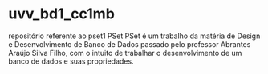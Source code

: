 # uvv_bd1_cc1mb
repositório referente ao pset1
PSet
PSet é um trabalho da matéria de Design e Desenvolvimento de Banco de Dados passado pelo professor Abrantes Araújo Silva Filho, com o intuito de trabalhar o desenvolvimento de um banco de dados e suas propriedades.
